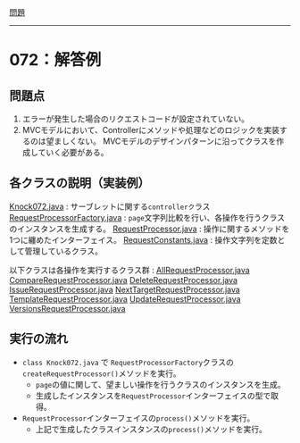 [問題](../README.md)

***
# 072：解答例
## 問題点
1. エラーが発生した場合のリクエストコードが設定されていない。
2. MVCモデルにおいて、Controllerにメソッドや処理などのロジックを実装するのは望ましくない。
MVCモデルのデザインパターンに沿ってクラスを作成していく必要がある。

## 各クラスの説明（実装例）
[Knock072.java](src/Knock072.java) : サーブレットに関する`controllerク`ラス
[RequestProcessorFactory.java](src/RequestProcessorFactory.java) : `page`文字列比較を行い、各操作を行うクラスのインスタンスを生成する。
[RequestProcessor.java](src/RequestProcessor.java) : 操作に関するメソッドを1つに纏めたインターフェイス。
[RequestConstants.java](src/RequestConstants.java) : 操作文字列を定数として管理しているクラス。

以下クラスは各操作を実行するクラス群 : 
[AllRequestProcessor.java](src/AllRequestProcessor.java)
[CompareRequestProcessor.java](src/CompareRequestProcessor.java)
[DeleteRequestProcessor.java](src/DeleteRequestProcessor.java)
[IssueRequestProcessor.java](src/IssueRequestProcessor.java)
[NextTargetRequestProcessor.java](src/NextTargetRequestProcessor.java)
[TemplateRequestProcessor.java](src/TemplateRequestProcessor.java)
[UpdateRequestProcessor.java](src/UpdateRequestProcessor.java)
[VersionsRequestProcessor.java](src/VersionsRequestProcessor.java)


## 実行の流れ
* `class Knock072.java` で `RequestProcessorFactory`クラスの`createRequestProcessor()`メソッドを実行。
	* `page`の値に関して、望ましい操作を行うクラスのインスタンスを生成。
	* 生成したインスタンスを`RequestProcessor`インターフェイスの型で取得。  
* `RequestProcessor`インターフェイスの`process()`メソッドを実行。
	* 上記で生成したクラスインスタンスの`process()`メソッドを実行。

